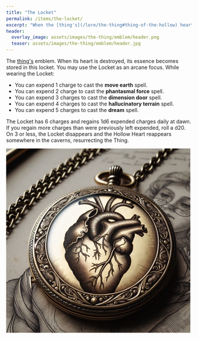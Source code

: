 ```yaml
---
title: "The Locket"
permalink: /items/the-locket/
excerpt: "When the [thing's](/lore/the-thing#thing-of-the-hollow) heart is destroyed, his essence becomes stored in this locket."
header:
  overlay_image: assets/images/the-thing/emblem/header.png
  teaser: assets/images/the-thing/emblem/header.jpg
---
```


The [thing's](/lore/the-thing#thing-of-the-hollow) emblem. When its heart is destroyed, its essence becomes stored in this locket. You may use the Locket as an arcane focus. While wearing the Locket:

- You can expend 1 charge to cast the **move earth** spell.
- You can expend 2 charge to cast the **phantasmal force** spell.
- You can expend 3 charges to cast the **dimension door** spell.
- You can expend 4 charges to cast the **hallucinatory terrain** spell.
- You can expend 5 charges to cast the **dream** spell.

The Locket has 6 charges and regains 1d6 expended charges daily at dawn. If you regain more charges than were previously left expended, roll a d20. On 3 or less, the Locket disappears and the Hollow Heart reappears somewhere in the caverns, resurrecting the Thing.

[![the locket](../../assets/images/the-thing/emblem/normal.jpg)](../../assets/images/the-thing/emblem/full.png)
